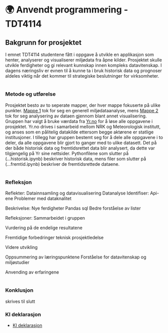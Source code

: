 # 🌍 Anvendt programmering - TDT4114

## Bakgrunn for prosjektet
I emnet TDT4114 studentene fått i oppgave å utvikle en applikasjon som henter, analyserer og visualiserer miljødata fra åpne kilder. Prosjektet skulle utvikle ferdigheter og gi relevant kunnskap innen kompleks datavitenskap. I dagens næringsliv er evnen til å kunne ta i bruk historisk data og prognoser aldeles viktig når det kommer til strategiske beslutninger for virksomheter.

#
### Metode og utførelse
Prosjektet besto av to seperate mapper, der hver mappe fokuserte på ulike punkter. [Mappe 1](../Prosjekt-Anvendt-/src/Mappe%201/README.md) tok for seg en generell miljødataanalyse, mens [Mappe 2](../Prosjekt-Anvendt-/src/Mappe%202/README.md) tok for seg analysering av dataen gjennom blant annet visualisering. Gruppen har valgt å bruke værdata fra [Yr.no](https://hjelp.yr.no/hc/no/articles/206550539-Om-Yr) for å løse alle oppgavene i prosjektet. Yr.no drives i samarbeid mellom NRK og Meteorologisk institutt, og anses som en pålitelig datakilde ettersom begge aktørene er statlige institusjoner. I tillegg har gruppen bestemt seg for å dele alle oppgavene i to deler, da alle oppgavene blir gjort to ganger med to ulike datasett. Det på  der både historisk data og fremtidsrettet data blir analysert, da dette var tilgjengelig på Yr sine nettsider. Pythonfilene som slutter på (...historisk.ipynb) beskriver historisk data, mens filer som slutter på (...fremtid.ipynb) beskriver de fremtidsrettede dataene. 


#
### Refleksjon
Reflekter: 
Datainnsamling og datavisualisering 
Datanalyse 
Identifiser:
Api-ene
Problemer med dataknalitet 

Beskrivelse: 
Nye ferdigheter 
Pandas sql 
Bedre forståelse av lister 

Refleksjoner: 
Sammarbeidet i gruppen 

Vurdering på de endelige resultatene 

Fremtidige forbedringer 
teknisk
prosjektledelse 

Videre utvikling 

Oppsummering av læringspunktene 
Forståelse for datavitenskap og miljøstudier 

Anvending av erfaringene 



#
### Konklusjon
skrives til slutt


### KI deklarasjon
- [KI deklarasjon](filepath)